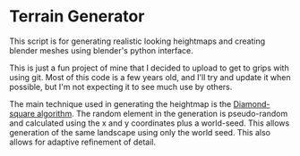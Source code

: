 # Terrain Generator
This script is for generating realistic looking heightmaps and creating blender meshes using blender's python interface.

This is just a fun project of mine that I decided to upload to get to grips with using git. Most of this code is a few years old, and I'll try and update it when possible, but I'm not expecting it to see much use by others.

The main technique used in generating the heightmap is the [Diamond-square algorithm](https://en.wikipedia.org/wiki/Diamond-square_algorithm).
The random element in the generation is pseudo-random and calculated using the x and y coordinates plus a world-seed. This allows generation of the same landscape using only the world seed. This also allows for adaptive refinement of detail.